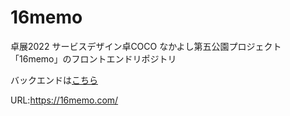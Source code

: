 # 16memo

卓展2022 サービスデザイン卓COCO
なかよし第五公園プロジェクト「16memo」のフロントエンドリポジトリ

バックエンドは[こちら](https://github.com/pppeyo38/16memo_backend)

URL:https://16memo.com/

